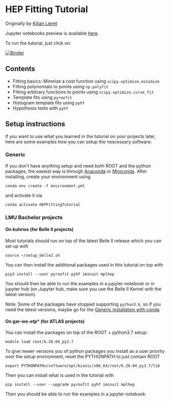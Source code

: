# HEP Fitting Tutorial

Originally by [Kilian Lieret](https://github.com/klieret)

Jupyter notebooks preview is available [here](https://nbviewer.jupyter.org/github/nikoladze/HEPFittingTutorial/tree/master/examples/jupyter_notebooks/).

To run the tutorial, just click on:

[![Binder](https://mybinder.org/badge_logo.svg)](https://mybinder.org/v2/gh/nikoladze/HEPFittingTutorial/master?filepath=examples%2Fjupyter_notebooks)



## Contents

* Fitting basics: Minmize a cost function using ``scipy.optimize.minimize``
* Fitting polynomials to points using ``np.polyfit``
* Fitting arbitrary functions to points using ``scipy.optimize.curve_fit``
* Template fits using ``pyroofit``
* Histogram template fits using ``pyhf``
* Hypothesis tests with ``pyhf``


## Setup instructions

If you want to use what you learned in the tutorial on your projects later, here are some examples how you can setup the nescessary software:

### Generic

If you don't have anything setup and need both ROOT and the python packages, the easiest way is through [Anaconda](https://www.anaconda.com/products/individual#Downloads) or [Miniconda](https://docs.conda.io/en/latest/miniconda.html). After installing, create your environment using

```
conda env create -f environment.yml
```

and activate it via

```
conda activate HEPFittingTutorial
```

### LMU Bachelor projects

#### On kuhrios (for Belle II projects)

Most tutorials should run on top of the latest Belle II release which you can set up with

```
source ~/setup_belle2.sh
```

You can then install the additional packages used in this tutorial on top with

```
pip3 install --user pyroofit pyhf iminuit mplhep
```

You should then be able to run the examples in a jupyter notebook or in jupyter hub (on Jupyter hub, make sure you use the Belle II Kernel with the latest version).

Note: Some of the packages have stopped supporting `python3.6`, so if you need the latest versions, maybe go for the [Generic installation with conda](#generic)

#### On gar-ws-etp* (for ATLAS projects)

You can install the packages on top of the ROOT + python3.7 setup:

```
module load root/6.20.04_py3.7
```

To give newer versions you of python packages you install as a user priority over the setup environment, reset the PYTHONPATH to just contain ROOT

```
export PYTHONPATH=/software/opt/bionic/x86_64/root/6.20.04_py3.7/lib
```

Then you can install what is used in the tutorial with

```
pip install --user --upgrade pyroofit pyhf iminuit mplhep
```

Then you should be able to run the examples in a jupyter notebook.
